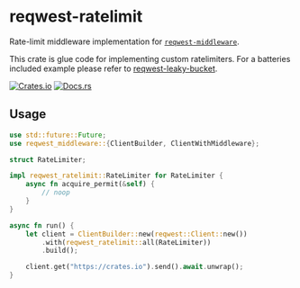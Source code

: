 # reqwest-ratelimit

Rate-limit middleware implementation for
[`reqwest-middleware`](https://crates.io/crates/reqwest-middleware).

This crate is glue code for implementing custom ratelimiters.
For a batteries included example please refer to [reqwest-leaky-bucket](https://crates.io/crates/reqwest-leaky-bucket).

[![Crates.io](https://img.shields.io/crates/v/reqwest-ratelimit.svg)](https://crates.io/crates/reqwest-ratelimit)
[![Docs.rs](https://docs.rs/reqwest-ratelimit/badge.svg)](https://docs.rs/reqwest-ratelimit)

## Usage

```rust
use std::future::Future;
use reqwest_middleware::{ClientBuilder, ClientWithMiddleware};

struct RateLimiter;

impl reqwest_ratelimit::RateLimiter for RateLimiter {
    async fn acquire_permit(&self) {
        // noop
    }
}

async fn run() {
    let client = ClientBuilder::new(reqwest::Client::new())
        .with(reqwest_ratelimit::all(RateLimiter))
        .build();

    client.get("https://crates.io").send().await.unwrap();
}
```
